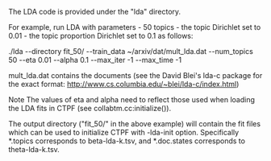 The LDA code is provided under the "lda" directory.

For example, run LDA with parameters - 50 topics - the topic Dirichlet set to 0.01 - the topic proportion Dirichlet set to 0.1 as follows:

./lda --directory fit_50/ --train_data ~/arxiv/dat/mult_lda.dat --num_topics 50 --eta 0.01 --alpha 0.1 --max_iter -1 --max_time -1

mult_lda.dat contains the documents (see the David Blei's lda-c package for the exact format: http://www.cs.columbia.edu/~blei/lda-c/index.html)

Note The values of eta and alpha need to reflect those used when loading the LDA fits in CTPF (see collabtm.cc:initialize()).

The output directory ("fit_50/" in the above example) will contain the fit files which can be used to initialize CTPF with -lda-init option. Specifically *.topics corresponds to beta-lda-k.tsv, and *.doc.states corresponds to theta-lda-k.tsv.